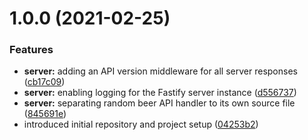 # 1.0.0 (2021-02-25)


### Features

* **server:** adding an API version middleware for all server responses ([cb17c09](https://github.com/epam-debrecen-ui-community/tech-corner-3-semrel/commit/cb17c09e69c6b7281ea7c19bad6902242dde7bf4))
* **server:** enabling logging for the Fastify server instance ([d556737](https://github.com/epam-debrecen-ui-community/tech-corner-3-semrel/commit/d5567377daf7a4d9dbd178d477fa5a5a3c893e6c))
* **server:** separating random beer API handler to its own source file ([845691e](https://github.com/epam-debrecen-ui-community/tech-corner-3-semrel/commit/845691e6681690c8536bc8d115c4efb7aa7be685))
* introduced initial repository and project setup ([04253b2](https://github.com/epam-debrecen-ui-community/tech-corner-3-semrel/commit/04253b2252825e9692796cbc0f1efd15afe869e9))
